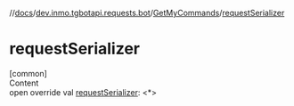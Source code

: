 //[docs](../../../index.md)/[dev.inmo.tgbotapi.requests.bot](../index.md)/[GetMyCommands](index.md)/[requestSerializer](request-serializer.md)



# requestSerializer  
[common]  
Content  
open override val [requestSerializer](request-serializer.md): <*>  



